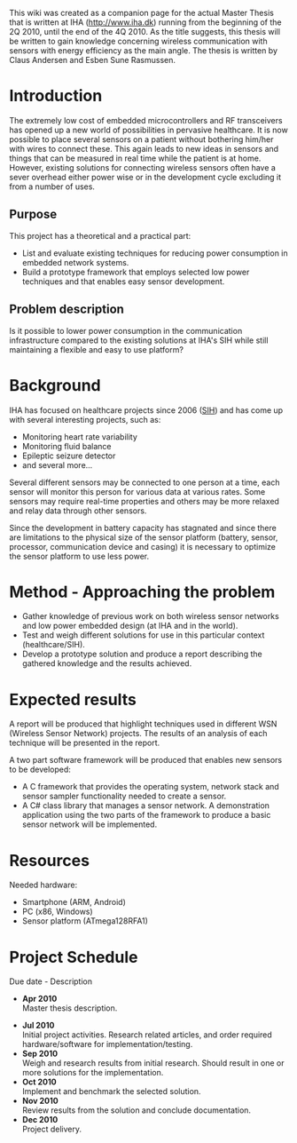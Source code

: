This wiki was created as a companion page for the actual Master Thesis that is written at IHA (http://www.iha.dk) running from the beginning of the 2Q 2010, until the end of the 4Q 2010. As the title suggests, this thesis will be written to gain knowledge concerning wireless communication with sensors with energy efficiency as the main angle.
The thesis is written by Claus Andersen and Esben Sune Rasmussen.

# Introduction #

The extremely low cost of embedded microcontrollers and RF transceivers has opened up a new world of possibilities in pervasive healthcare. It is now possible to place several sensors on a patient without bothering him/her with wires to connect these. This again leads to new ideas in sensors and things that can be measured in real time while the patient is at home.
However, existing solutions for connecting wireless sensors often have a sever overhead either power wise or in the development cycle excluding it from a number of uses.

## Purpose ##

This project has a theoretical and a practical part:
  * List and evaluate existing techniques for reducing power consumption in embedded network systems.
  * Build a prototype framework that employs selected low power techniques and that enables easy sensor development.

## Problem description ##

Is it possible to lower power consumption in the communication infrastructure compared to the existing solutions at IHA's SIH while still maintaining a flexible and easy to use platform?

# Background #

IHA has focused on healthcare projects since 2006 ([SIH](http://www.iha.dk/Sundhedsteknologier-i-Hjemmet-9259.aspx)) and has come up with several interesting projects, such as:
  * Monitoring heart rate variability
  * Monitoring fluid balance
  * Epileptic seizure detector
  * and several more...

Several different sensors may be connected to one person at a time, each sensor will monitor this person for various data at various rates. Some sensors may require real-time properties and others may be more relaxed and relay data through other sensors.

Since the development in battery capacity has stagnated and since there are limitations to the physical size of the sensor platform (battery, sensor, processor, communication device and casing) it is necessary to optimize the sensor platform to use less power.

# Method - Approaching the problem #

  * Gather knowledge of previous work on both wireless sensor networks and low power embedded design (at IHA and in the world).
  * Test and weigh different solutions for use in this particular context (healthcare/SIH).
  * Develop a prototype solution and produce a report describing the gathered knowledge and the results achieved.

# Expected results #

A report will be produced that highlight techniques used in different WSN (Wireless Sensor Network) projects. The results of an analysis of each technique will be presented in the report.

A two part software framework will be produced that enables new sensors to be developed:
  * A C framework that provides the operating system, network stack and sensor sampler functionality needed to create a sensor.
  * A C# class library that manages a sensor network.
A demonstration application using the two parts of the framework to produce a basic sensor network will be implemented.

# Resources #

Needed hardware:
  * Smartphone (ARM, Android)
  * PC (x86, Windows)
  * Sensor platform (ATmega128RFA1)

# Project Schedule #

Due date - Description
  * **Apr 2010** <br> Master thesis description.<br>
<ul><li><b>Jul 2010</b> <br> Initial project activities. Research related articles, and order required hardware/software for implementation/testing.<br>
</li><li><b>Sep 2010</b> <br> Weigh and research results from initial research. Should result in one or more solutions for the implementation.<br>
</li><li><b>Oct 2010</b> <br> Implement and benchmark the selected solution.<br>
</li><li><b>Nov 2010</b> <br> Review results from the solution and conclude documentation.<br>
</li><li><b>Dec 2010</b> <br> Project delivery.</li></ul>

